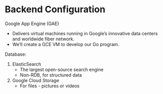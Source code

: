# Backend Configuration

Google App Engine (GAE)
- Delivers virtual machines running in Google’s innovative data centers and worldwide fiber network. 
- We’ll create a GCE VM to develop our Go program.

Database:
1. ElasticSearch
    - The largest open-source search engine
    - Non-RDB, for structured data
2. Google Cloud Storage
    - For files - pictures or videos